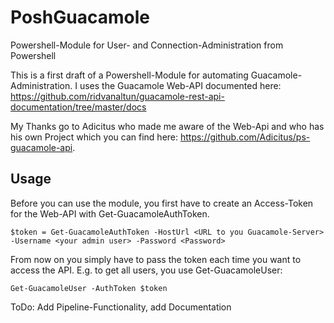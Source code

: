 # PoshGuacamole
Powershell-Module for User- and Connection-Administration from Powershell

This is a first draft of a Powershell-Module for automating Guacamole-Administration. I uses the Guacamole Web-API documented here:
https://github.com/ridvanaltun/guacamole-rest-api-documentation/tree/master/docs

My Thanks go to Adicitus who made me aware of the Web-Api and who has his own Project which you can find here: https://github.com/Adicitus/ps-guacamole-api.

## Usage 
Before you can use the module, you first have to create an Access-Token for the Web-API with Get-GuacamoleAuthToken. 

```
$token = Get-GuacamoleAuthToken -HostUrl <URL to you Guacamole-Server> -Username <your admin user> -Password <Password>
```

From now on you simply have to pass the token each time you want to access the API. E.g. to get all users, you use Get-GuacamoleUser:

```
Get-GuacamoleUser -AuthToken $token
```

ToDo: Add Pipeline-Functionality, add Documentation

